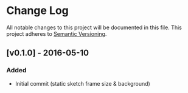 # Change Log
All notable changes to this project will be documented in this file.
This project adheres to [Semantic Versioning](http://semver.org/).

## [v0.1.0] - 2016-05-10
### Added
- Initial commit (static sketch frame size & background)
